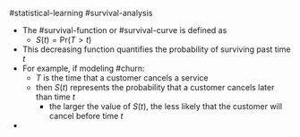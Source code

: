 #statistical-learning #survival-analysis 

- The #survival-function or #survival-curve is defined as
	- $S(t) = \text{Pr}(T > t)$
- This decreasing function quantifies the probability of surviving past time $t$
- For example, if modeling #churn:
	- $T$ is the time that a customer cancels a service 
	- then $S(t)$ represents the probability that a customer cancels later than time $t$
		- the larger the value of $S(t)$, the less likely that the customer will cancel before time $t$
- 